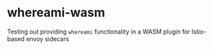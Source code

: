 # whereami-wasm
Testing out providing `whereami` functionality in a WASM plugin for Istio-based envoy sidecars
